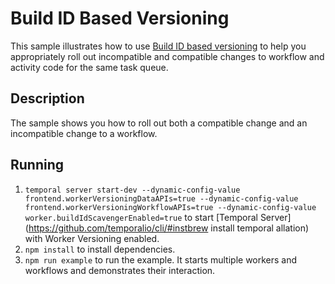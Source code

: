 # Build ID Based Versioning

This sample illustrates how to use [Build ID based versioning](https://docs.temporal.io/workers#worker-versioning) to help you appropriately roll out
incompatible and compatible changes to workflow and activity code for the same task queue.

## Description

The sample shows you how to roll out both a compatible change and an incompatible change to a
workflow.

## Running

1. `temporal server start-dev --dynamic-config-value frontend.workerVersioningDataAPIs=true --dynamic-config-value frontend.workerVersioningWorkflowAPIs=true --dynamic-config-value worker.buildIdScavengerEnabled=true`
   to start [Temporal Server](https://github.com/temporalio/cli/#instbrew install temporal
   allation) with Worker Versioning enabled.
1. `npm install` to install dependencies.
1. `npm run example` to run the example. It starts multiple workers and workflows and demonstrates their interaction.
